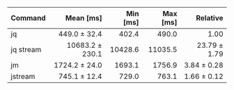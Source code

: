 | Command | Mean [ms] | Min [ms] | Max [ms] | Relative |
|:---|---:|---:|---:|---:|
| jq | 449.0 ± 32.4 | 402.4 | 490.0 | 1.00 |
| jq stream | 10683.2 ± 230.1 | 10428.6 | 11035.5 | 23.79 ± 1.79 |
| jm | 1724.2 ± 24.0 | 1693.1 | 1756.9 | 3.84 ± 0.28 |
| jstream | 745.1 ± 12.4 | 729.0 | 763.1 | 1.66 ± 0.12 |
